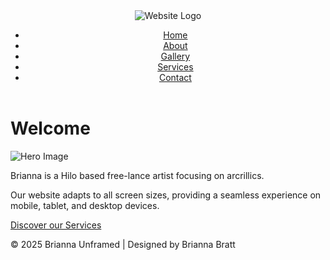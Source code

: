 <!DOCTYPE html>
<html lang="en">
<head>
    <meta charset="UTF-8">
    <meta name="viewport" content="width=device-width, initial-scale=1.0">
    <title>=Brianna Unframed</title>
    <link rel="stylesheet" href="styles.css">
</head>
<body>
    <header>
        <img src="images/logo.png" alt="Website Logo" class="logo">
        <nav>
            <ul>
                <li><a href="index.html" class="active">Home</a></li>
                <li><a href="about.html">About</a></li>
                <li><a href="gallery.html">Gallery</a></li>
                <li><a href="services.html">Services</a></li>
                <li><a href="contact.html">Contact</a></li>
            </ul>
        </nav>
    </header>
    <main>
        <h1>Welcome</h1>
        <img src="images/hero.jpg" alt="Hero Image" class="hero-img">
        <p>
            Brianna is a Hilo based free-lance artist focusing on arcrillics.
        </p>
        <p>
            Our website adapts to all screen sizes, providing a seamless experience on mobile, tablet, and desktop devices.
        </p>
        <a href="services.html" class="btn">Discover our Services</a>
    </main>
    <footer>
        <p>&copy; 2025 Brianna Unframed | Designed by Brianna Bratt</p>
    </footer>
</body>
</html>
